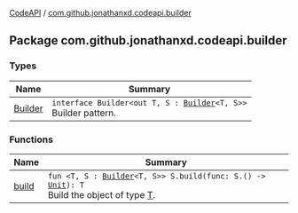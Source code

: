 [CodeAPI](../index.md) / [com.github.jonathanxd.codeapi.builder](.)

## Package com.github.jonathanxd.codeapi.builder

### Types

| Name | Summary |
|---|---|
| [Builder](-builder/index.md) | `interface Builder<out T, S : `[`Builder`](-builder/index.md)`<T, S>>`<br>Builder pattern. |

### Functions

| Name | Summary |
|---|---|
| [build](build.md) | `fun <T, S : `[`Builder`](-builder/index.md)`<T, S>> S.build(func: S.() -> `[`Unit`](https://kotlinlang.org/api/latest/jvm/stdlib/kotlin/-unit/index.html)`): T`<br>Build the object of type [T](#). |
